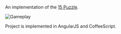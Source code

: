 An implementation of the [15 Puzzle](https://en.wikipedia.org/wiki/15_puzzle).

![Gameplay](demo/gameplay.gif "Gameplay")

Project is implemented in AngularJS and CoffeeScript.
